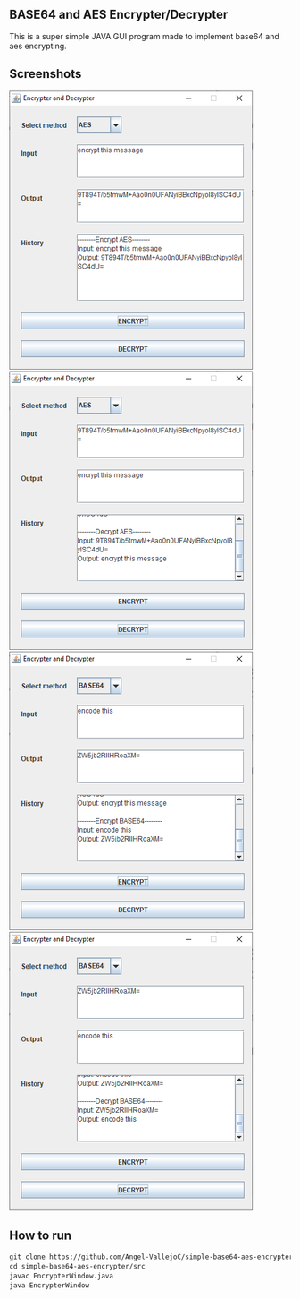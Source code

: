 ## BASE64 and AES Encrypter/Decrypter

This is a super simple JAVA GUI
program made to implement base64 and aes encrypting.


## Screenshots

![Program encrypting text](/screenshots/screenshot01.png)
![Program decrypting text](/screenshots/screenshot02.png)
![Program encrypting text](/screenshots/screenshot03.png)
![Program decrypting text](/screenshots/screenshot04.png)


## How to run

```Markdown
git clone https://github.com/Angel-VallejoC/simple-base64-aes-encrypter
cd simple-base64-aes-encrypter/src
javac EncrypterWindow.java
java EncrypterWindow
```